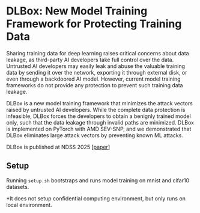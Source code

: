
# DLBox: New Model Training Framework for Protecting Training Data

Sharing training data for deep learning raises critical concerns about data leakage, as third-party AI developers take full control over the data.
Untrusted AI developers may easily leak and abuse the valuable training data by sending it over the network, exporting it through external disk, or even through a backdoored AI model.
However, current model training frameworks do not provide any protection to prevent such training data leakage.

DLBox is a new model training framework that minimizes the attack vectors raised by untrusted AI developers.
While the complete data protection is infeasible, DLBox forces the developers to obtain a benignly trained model only, such that the data leakage through invalid paths are minimized.
DLBox is implemented on PyTorch with AMD SEV-SNP, and we demonstrated that DLBox eliminates large attack vectors by preventing known ML attacks.

DLBox is published at NDSS 2025 [[paper](https://www.ndss-symposium.org/wp-content/uploads/2025-3001-paper.pdf)]

## Setup

Running `setup.sh` bootstraps and runs model training on mnist and cifar10 datasets.

*It does not setup confidential computing environment, but only runs on local environment.
